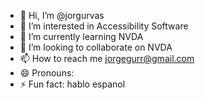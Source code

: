 - 👋 Hi, I’m @jorgurvas
- 👀 I’m interested in Accessibility Software
- 🌱 I’m currently learning NVDA
- 💞️ I’m looking to collaborate on NVDA
- 📫 How to reach me jorgegurr@gmail.com
- 😄 Pronouns:
- ⚡ Fun fact: hablo espanol

<!---
jorgurvas/jorgurvas is a ✨ special ✨ repository because its `README.md` (this file) appears on your GitHub profile.
You can click the Preview link to take a look at your changes.
--->
